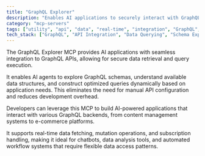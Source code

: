 ```yaml
---
title: "GraphQL Explorer"
description: "Enables AI applications to securely interact with GraphQL APIs for data retrieval, query execution, and schema exploration."
category: "mcp-servers"
tags: ["utility", "api", "data", "real-time", "integration", "GraphQL", "AI applications", "schema exploration", "dynamic queries"]
tech_stack: ["GraphQL", "API Integration", "Data Querying", "Schema Exploration", "Real-time Data Fetching", "Mutation Operations", "Subscription Handling"]
---
```


The GraphQL Explorer MCP provides AI applications with seamless integration to GraphQL APIs, allowing for secure data retrieval and query execution. 

It enables AI agents to explore GraphQL schemas, understand available data structures, and construct optimized queries dynamically based on application needs. This eliminates the need for manual API configuration and reduces development overhead.

Developers can leverage this MCP to build AI-powered applications that interact with various GraphQL backends, from content management systems to e-commerce platforms. 

It supports real-time data fetching, mutation operations, and subscription handling, making it ideal for chatbots, data analysis tools, and automated workflow systems that require flexible data access patterns.